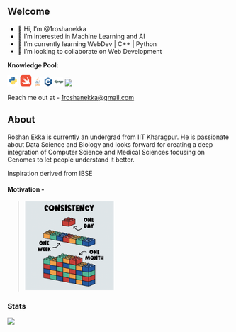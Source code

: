 ## Welcome

- 👋 Hi, I’m @1roshanekka
- 👀 I’m interested in Machine Learning and AI
- 🌱 I’m currently learning WebDev  |  C++  |  Python
- 💞️ I’m looking to collaborate on Web Development

**Knowledge Pool:**  

<code><img height="25" src="https://raw.githubusercontent.com/github/explore/80688e429a7d4ef2fca1e82350fe8e3517d3494d/topics/python/python.png"></code>
<code><img height="25" src="https://raw.githubusercontent.com/github/explore/80688e429a7d4ef2fca1e82350fe8e3517d3494d/topics/swift/swift.png"></code>
<code><img height="20" src="https://raw.githubusercontent.com/github/explore/80688e429a7d4ef2fca1e82350fe8e3517d3494d/topics/java/java.png"></code>
<code><img height="20" src="https://raw.githubusercontent.com/github/explore/80688e429a7d4ef2fca1e82350fe8e3517d3494d/topics/cpp/cpp.png"></code>
<code><img height="20" src="https://raw.githubusercontent.com/github/explore/80688e429a7d4ef2fca1e82350fe8e3517d3494d/topics/django/django.png"></code>
<code><img height="20" src="https://avatars1.githubusercontent.com/u/42048915?s=200&v=4"></code>

Reach me out at - 1roshanekka@gmail.com

## About
Roshan Ekka is currently an undergrad from IIT Kharagpur. He is passionate about Data Science and Biology and looks forward for creating 
a deep integration of Computer Science and Medical Sciences focusing on Genomes to let people understand it better.

Inspiration derived from IBSE

<!---
1roshanekka/1roshanekka is a ✨ special ✨ repository because its `README.md` (this file) appears on your GitHub profile.
You can click the Preview link to take a look at your changes.
--->

#### Motivation -
> <img src="/photo/motivation.png" alt="photo" width="200" height="200"/>

### Stats
![](https://komarev.com/ghpvc/?username=1roshanekka&color=blueviolet&style=flat-square)
